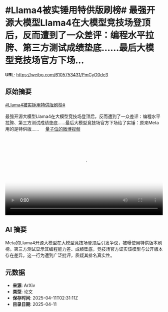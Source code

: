 # #Llama4被实锤用特供版刷榜# 最强开源大模型Llama4在大模型竞技场登顶后，反而遭到了一众差评：编程水平拉胯、第三方测试成绩垫底……最后大模型竞技场官方下场...

**URL**: https://weibo.com/6105753431/PmCyO0de3

## 原始摘要

<a href="https://m.weibo.cn/search?containerid=231522type%3D1%26t%3D10%26q%3D%23Llama4%E8%A2%AB%E5%AE%9E%E9%94%A4%E7%94%A8%E7%89%B9%E4%BE%9B%E7%89%88%E5%88%B7%E6%A6%9C%23&amp;extparam=%23Llama4%E8%A2%AB%E5%AE%9E%E9%94%A4%E7%94%A8%E7%89%B9%E4%BE%9B%E7%89%88%E5%88%B7%E6%A6%9C%23" data-hide=""><span class="surl-text">#Llama4被实锤用特供版刷榜#</span></a> <br><br>最强开源大模型Llama4在大模型竞技场登顶后，反而遭到了一众差评：编程水平拉胯、第三方测试成绩垫底……最后大模型竞技场官方下场给了实锤：原来Meta用的是特供版…… <a href="https://video.weibo.com/show?fid=1034:5153911997136923" data-hide=""><span class="url-icon"><img style="width: 1rem;height: 1rem" src="https://h5.sinaimg.cn/upload/2015/09/25/3/timeline_card_small_video_default.png" referrerpolicy="no-referrer"></span><span class="surl-text">量子位的微博视频</span></a> <br clear="both"><div style="clear: both"></div><video controls="controls" poster="https://tvax3.sinaimg.cn/orj480/006Fd7o3gy1i0brqm5dloj30u01401gt.jpg" style="width: 100%"><source src="https://f.video.weibocdn.com/o0/35cBGZfllx08nmBMAso801041200vPfD0E010.mp4?label=mp4_720p&amp;template=720x1280.24.0&amp;ori=0&amp;ps=1CwnkDw1GXwCQx&amp;Expires=1744342164&amp;ssig=YBY7yY45C%2F&amp;KID=unistore,video"><source src="https://f.video.weibocdn.com/o0/ch7hSwUPlx08nmBMlu0001041200jiue0E010.mp4?label=mp4_hd&amp;template=540x960.24.0&amp;ori=0&amp;ps=1CwnkDw1GXwCQx&amp;Expires=1744342164&amp;ssig=rxG005j80m&amp;KID=unistore,video"><source src="https://f.video.weibocdn.com/o0/cXnPVhOdlx08nmBLIbqw01041200aIbq0E010.mp4?label=mp4_ld&amp;template=360x640.24.0&amp;ori=0&amp;ps=1CwnkDw1GXwCQx&amp;Expires=1744342164&amp;ssig=nvFcXp9%2FMu&amp;KID=unistore,video"><p>视频无法显示，请前往<a href="https://video.weibo.com/show?fid=1034%3A5153911997136923" target="_blank" rel="noopener noreferrer">微博视频</a>观看。</p></video>

## AI 摘要

Meta的Llama4开源大模型在大模型竞技场登顶后引发争议，被曝使用特供版本刷榜。第三方测试显示其编程能力差、成绩垫底，竞技场官方证实该模型与公开版本存在差异。这一行为遭到广泛批评，质疑其排名真实性。

## 元数据

- **来源**: ArXiv
- **类型**: 论文
- **保存时间**: 2025-04-11T02:31:11Z
- **目录日期**: 2025-04-11
